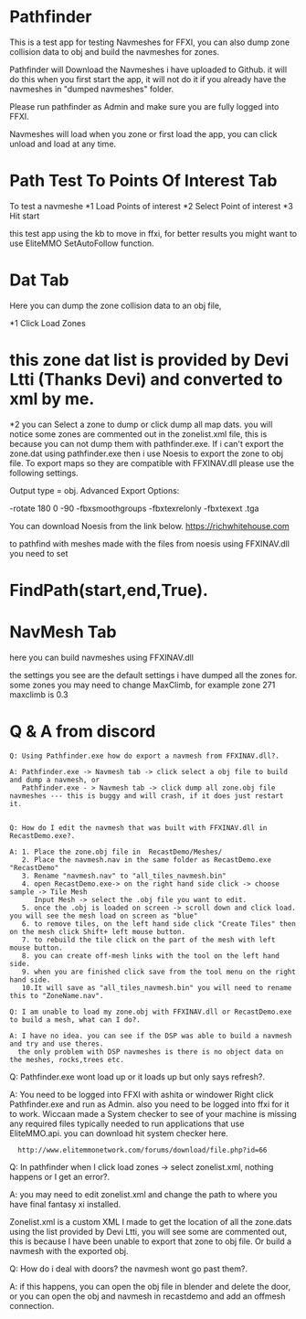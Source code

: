 # Pathfinder
This is a test app for testing Navmeshes for FFXI, you can also dump zone collision data to obj and build the navmeshes for zones.

Pathfinder will Download the Navmeshes i have uploaded to Github.
it will do this when you first start the app, it will not do it if you already have the navmeshes in "dumped navmeshes" folder.

Please run pathfinder as Admin and make sure you are fully logged into FFXI.


Navmeshes will load when you zone or first load the app, you can click unload and load at any time.

# Path Test To Points Of Interest Tab

To test a navmeshe 
 *1 Load Points of interest 
 *2 Select Point of interest
 *3 Hit start
 
 this test app using the kb to move in ffxi, for better results you might want to use EliteMMO SetAutoFollow function.


# Dat Tab
Here you can dump the zone collision data to an obj file,

 *1 Click Load Zones  
 # this zone dat list is provided by Devi Ltti (Thanks Devi) and converted to xml by me.
 
 *2 you can Select a zone to dump or click dump all map dats.
 you will notice some zones are commented out in the zonelist.xml file, this is because you can not dump them with pathfinder.exe.
If i can't export the zone.dat using pathfinder.exe then i use Noesis to export the zone to obj file. To export maps so they are compatible with FFXINAV.dll please use the following settings.

Output type = obj.
Advanced Export Options:

-rotate 180 0 -90 -fbxsmoothgroups -fbxtexrelonly -fbxtexext .tga

You can download Noesis from the link below.
https://richwhitehouse.com

to pathfind with meshes made with the files from noesis using FFXINAV.dll you need to set 
# FindPath(start,end,True).


# NavMesh Tab

here you can build navmeshes using FFXINAV.dll

the settings you see are the default settings i have dumped all the zones for. 
some zones you may need to change MaxClimb, for example zone 271 maxclimb is 0.3


# Q & A from discord

    Q: Using Pathfinder.exe how do export a navmesh from FFXINAV.dll?.
    
    A: Pathfinder.exe -> Navmesh tab -> click select a obj file to build and dump a navmesh, or
       Pathfinder.exe - > Navmesh tab -> click dump all zone.obj file navmeshes --- this is buggy and will crash, if it does just restart it.
       
       
    Q: How do I edit the navmesh that was built with FFXINAV.dll in RecastDemo.exe?.
    
    A: 1. Place the zone.obj file in  RecastDemo/Meshes/
       2. Place the navmesh.nav in the same folder as RecastDemo.exe "RecastDemo"
       3. Rename "navmesh.nav" to "all_tiles_navmesh.bin"
       4. open RecastDemo.exe-> on the right hand side click -> choose sample -> Tile Mesh
          Input Mesh -> select the .obj file you want to edit.
       5. once the .obj is loaded on screen -> scroll down and click load. you will see the mesh load on screen as "blue"
       6. to remove tiles, on the left hand side click "Create Tiles" then on the mesh click Shift+ left mouse button.
       7. to rebuild the tile click on the part of the mesh with left mouse button.
       8. you can create off-mesh links with the tool on the left hand side. 
       9. when you are finished click save from the tool menu on the right hand side.
       10.It will save as "all_tiles_navmesh.bin" you will need to rename this to "ZoneName.nav".   
       
    Q: I am unable to load my zone.obj with FFXINAV.dll or RecastDemo.exe to build a mesh, what can I do?.
    
    A: I have no idea. you can see if the DSP was able to build a navmesh and try and use theres. 
      the only problem with DSP navmeshes is there is no object data on the meshes, rocks,trees etc.   
      
   Q: Pathfinder.exe wont load up or it loads up but only says refresh?.
   
   A: You need to be logged into FFXI with ashita or windower
      Right click Pathfinder.exe and run as Admin. 
      also you need to be logged into ffxi for it to work.
      Wiccaan made a System checker to see of your machine is missing any required files typically
      needed to run applications that use EliteMMO.api. you can download hit system checker here.
      
      http://www.elitemmonetwork.com/forums/download/file.php?id=66
      
      
   Q: In pathfinder when I click load zones -> select zonelist.xml, nothing happens or I get an error?. 
   
   A: you may need to edit zonelist.xml and change the path to where you have final fantasy xi installed.

Zonelist.xml is a custom XML I made to get the location of all the zone.dats using the list provided by Devi Ltti, you will see some are commented out, this is because I have been unable to export that zone to obj file. Or build a navmesh with the exported obj.

   Q: How do i deal with doors? the navmesh wont go past them?.
   
   A: if this happens, you can open the obj file in blender and delete the door, or you can open the obj and navmesh in recastdemo and add an offmesh connection.


       


